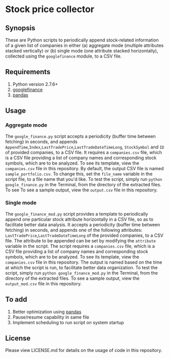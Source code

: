 <h1><b>Stock price collector</b></h1>

<h2><b>Synopsis</b></h2>

These are Python scripts to periodically append stock-related information of a given list of companies in either (a) aggregate mode (multiple attributes stacked vertically) or (b) single mode (one attribute stacked horizontally), collected using the `googlefinance` module, to a CSV file.

<h2><b>Requirements</b></h2>

1. Python version 2.7.6+
2. [googlefinance](https://pypi.python.org/pypi/googlefinance)
3. [pandas](https://pypi.python.org/pypi/pandas/0.17.1/)

<h2><b>Usage</b></h2>

<h3> Aggregate mode </h3>

The `google_finance.py` script accepts a periodicity (buffer time between fetching) in seconds, and appends `AppendTime`,`Index`,`LastTradePrice`,`LastTradeDateTimeLong`, `StockSymbol` and `ID` of provided companies, to a CSV file. It requires a `companies.csv` file, which is a CSV file providing a list of company names and corresponding stock symbols, which are to be analyzed. To see its template, view the `companies.csv` file in this repository. By default, the output CSV file is named `sample_portfolio.csv`. To change this, set the `file_name` variable in the script file, to a file name that you'd like. To test the script, simply run `python google_finance.py` in the Terminal, from the directory of the extracted files. To see  To see a sample output, view the `output.csv` file in this repository.

<h3> Single mode </h3>

The `google_finance_mod.py` script provides a template to periodically append one particular stock attribute horizontally in a CSV file, so as to facilitate better data analysis. It accepts a periodicity (buffer time between fetching) in seconds, and appends one of the following attributes: `LastTradePrice`,`LastTradeDateTimeLong` of the provided companies, to a CSV file. The attribute to be appended can be set by modifying the `attribute` variable in the script. The script requires a `companies.csv` file, which is a CSV file providing a list of company names and corresponding stock symbols, which are to be analyzed. To see its template, view the `companies.csv` file in this repository. The output is named based on the time at which the script is run, to facilitate better data organization. To test the script, simply run `python google_finance_mod.py` in the Terminal, from the directory of the extracted files. To see a sample output, view the `output_mod.csv` file in this repository.

<h2><b>To add</b></h2>

1. Better optimization using [pandas](https://pypi.python.org/pypi/pandas/0.17.1/)
2. Pause/resume capability in same file
3. Implement scheduling to run script on system startup

<h2><b>License</b></h2>

Please view LICENSE.md for details on the usage of code in this repository.
